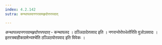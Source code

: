 ```yaml
---
index: 4.2.142
sutra: कन्थापलदनगरग्रामहृदोत्तरपदात्

---
```

_कन्थापलदनगरग्रामहृदोत्तरपदात्_ - कन्थापलद । ठञ्ञिठादेरपवाद इति । नगरान्तेरोपधेतो॑रिति वुञोऽपवादः । इतरत्रबाहीकग्रामेभ्यश्चे॑ति ठञ्ञिठयोरपवाद इति विवेकः ।